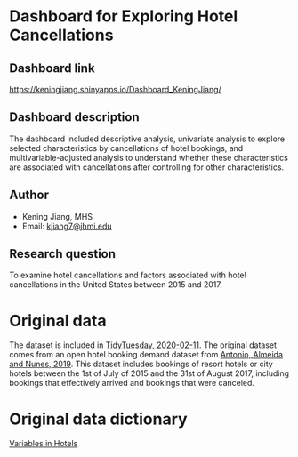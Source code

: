 # Dashboard for Exploring Hotel Cancellations

## Dashboard link
https://keningjiang.shinyapps.io/Dashboard_KeningJiang/ 

## Dashboard description
The dashboard included descriptive analysis, univariate analysis to explore selected characteristics by cancellations of hotel bookings, and multivariable-adjusted analysis to understand whether these characteristics are associated with cancellations after controlling for other characteristics.

## Author
* Kening Jiang, MHS
* Email: kjiang7@jhmi.edu

## Research question

To examine hotel cancellations and factors associated with hotel cancellations in the United States between 2015 and 2017.

# Original data

The dataset is included in [TidyTuesday, 2020-02-11](https://github.com/rfordatascience/tidytuesday/tree/master/data/2020/2020-02-11#readme). The original dataset comes from an open hotel booking demand dataset from [Antonio, Almeida and Nunes, 2019](https://www.sciencedirect.com/science/article/pii/S2352340918315191#f0010). This dataset includes bookings of resort hotels or city hotels between the 1st of July of 2015 and the 31st of August 2017, including bookings that effectively arrived and bookings that were canceled.

# Original data dictionary

[Variables in Hotels](https://github.com/rfordatascience/tidytuesday/tree/master/data/2020/2020-02-11#data-dictionary)

